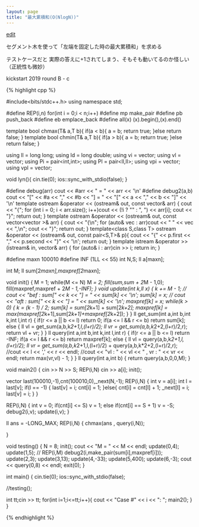 ```yaml
---
layout: page
title: "最大累積和(O(NlogN))"
---
```

[edit](https://github.com/harufujimoto/harufujimoto.github.io/blob/master/_posts/pendings/2020-09-15-maxprefsum.md)

セグメント木を使って「左端を固定した時の最大累積和」を求める

テストケースだと 実際の答えに+1されてしまう、そもそも動いてるのか怪しい（正統性も微妙）

kickstart 2019 round B - c

{% highlight cpp %}

#include<bits/stdc++.h>
using namespace std;

#define REP(i,n) for(int i = 0;i < n;i++)
#define mp make_pair
#define pb push_back
#define eb emplace_back
#define all(x) (x).begin(),(x).end()

template<class T> bool chmax(T& a,T b){ if(a < b){ a = b; return true; }else return false; }
template<class T> bool chmin(T& a,T b){ if(a > b){ a = b; return true; }else return false; }

using ll = long long;
using ld = long double;
using vi = vector<int>;
using vl = vector<ll>;
using Pi = pair<int,int>;
using Pl = pair<ll,ll>;
using vpi = vector<Pi>;
using vpl = vector<Pl>;

void lyn(){
  cin.tie(0);
  ios::sync_with_stdio(false);
}

#define debug(arr) cout << #arr << " = " << arr << '\n'
#define debug2(a,b) cout << "[" << #a << "," << #b << "] = " << "[" << a << "," << b << "]" << '\n'
template<class T> ostream &operator << (ostream& out, const vector<T>& arr) {
  cout << "{"; for (int i = 0; i < arr.size(); i++)cout << (!i ? "" : ", ") << arr[i]; cout << "}";
  return out;
}
template<class T> ostream &operator << (ostream& out, const vector<vector<T> >& arr) {
  cout << "{\n"; for (auto& vec : arr)cout << "  " << vec << ",\n"; cout << "}";
  return out;
}
template<class S,class T> ostream &operator << (ostream& out, const pair<S,T>& p){
  cout << "{" << p.first << "," << p.second << "}" << '\n';
  return out;
}
template<class T> istream &operator >> (istream& in, vector<T>& arr) {
  for (auto& i : arr)cin >> i; return in;
}

#define maxn 100010
#define INF (1LL << 55)
int N,S;
ll a[maxn];

int M;
ll sum[2*maxn],maxpref[2*maxn];

void init()
{
  M = 1;
  while(M <= N) M *= 2;
  fill(sum,sum + 2*M - 1,0);
  fill(maxpref,maxpref + 2*M - 1,-INF);
}
void update(int k,ll x)
{
  k += M - 1;
 // cout << "bef : sum[" << k << "] = " << sum[k] << '\n';
  sum[k] = x;
 // cout << "aft : sum[" << k << "] = " << sum[k] << '\n';
  maxpref[k] = x;
  while(k > 0)
  {
    k = (k - 1) / 2;
    sum[k] = sum[2*k+1] + sum[2*k+2];
    maxpref[k] = max(maxpref[2*k+1],sum[2*k+1]+maxpref[2*k+2]);
  }
}
ll get_sum(int a,int b,int k,int l,int r)
{
  if(r <= a || b <= l) return 0;
  if(a <= l && r <= b) return sum[k];
  else
  {
    ll vl = get_sum(a,b,k*2+1,l,(l+r)/2);
    ll vr = get_sum(a,b,k*2+2,(l+r)/2,r);
    return vl + vr;
  }
}
ll query(int a,int b,int k,int l,int r)
{
  if(r <= a || b <= l) return -INF;
  if(a <= l && r <= b) return maxpref[k];
  else
  {
    ll vl = query(a,b,k*2+1,l,(l+r)/2);
    ll vr = get_sum(a,b,k*2+1,l,(l+r)/2) + query(a,b,k*2+2,(l+r)/2,r);
    //cout << l << ',' << r << endl;
    //cout << "vl : " << vl << " , vr : " << vr << endl;
    return max(vr,vl) - 1;
  }
}
ll query(int a,int b)
{
  return query(a,b,0,0,M);
}

void main2()
{
  cin >> N >> S;
  REP(i,N) cin >> a[i];
  init();
  
  vector<int> last(100010,-1),cnt(100010,0),_next(N,-1);
  REP(i,N)
  {
    int v = a[i];
    int l = last[v];
    if(l == -1)
    {
      last[v] = i;
      cnt[i] = 1;
    }else{
      cnt[i] = cnt[l] + 1;
      _next[l] = i;
      last[v] = i;
    }
  }
  
  REP(i,N)
  {
    int v = 0;
    if(cnt[i] <= S) v = 1;
    else if(cnt[i] == S + 1) v = -S;
    debug2(i,v);
    update(i,v);
  }
  
  ll ans = -LONG_MAX;
  REP(i,N)
  {
    chmax(ans , query(i,N));
    
  
}

void testing()
{
  N = 8;
  init();
  cout << "M = " << M << endl;
  update(0,4);
  update(1,5);
 // REP(i,M) debug2(i,make_pair(sum[i],maxpref[i]));
  update(2,3);
  update(3,13);
  update(4,-33);
  update(5,400);
  update(6,-3);
  cout << query(0,8) << endl;
  exit(0);
}

int main()
{
  cin.tie(0);
  ios::sync_with_stdio(false);
  
  //testing();
  
  int tt;cin >> tt;
  for(int i=1;i<=tt;i++){
    cout << "Case #" << i << ": ";
    main2();
  }
}


{% endhighlight %}
